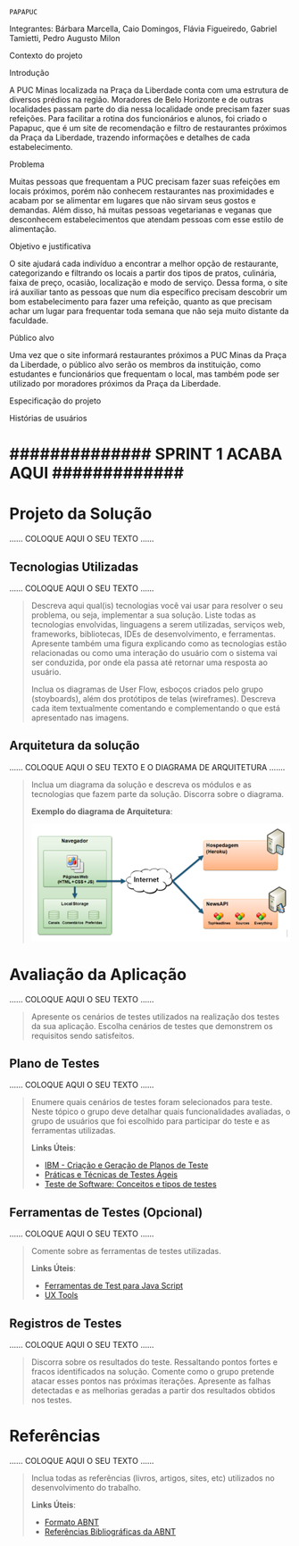     PAPAPUC

Integrantes: Bárbara Marcella, Caio Domingos, Flávia Figueiredo, Gabriel Tamietti, Pedro Augusto Milon



Contexto do projeto

Introdução

  A PUC Minas localizada na Praça da Liberdade conta com uma estrutura de diversos prédios na região. Moradores de Belo Horizonte e de outras localidades passam parte do dia nessa localidade onde precisam fazer suas refeições. Para facilitar a rotina dos funcionários e alunos, foi criado o Papapuc, que é um site de recomendação e filtro de restaurantes próximos da Praça da Liberdade, trazendo informações e detalhes de cada estabelecimento.
 
Problema

  Muitas pessoas que frequentam a PUC precisam fazer suas refeições em locais próximos, porém não conhecem restaurantes nas proximidades e acabam por se alimentar em lugares que não sirvam seus gostos e demandas. Além disso, há muitas pessoas vegetarianas e veganas que desconhecem estabelecimentos que atendam pessoas com esse estilo de alimentação.


Objetivo e justificativa
 
 O site ajudará cada indivíduo a encontrar a melhor opção de restaurante, categorizando e filtrando os locais a partir dos tipos de pratos, culinária, faixa de preço, ocasião, localização e modo de serviço. Dessa forma, o site irá auxiliar tanto as pessoas que num dia específico precisam descobrir um bom estabelecimento para fazer uma refeição, quanto as que precisam achar um lugar para frequentar toda semana que não seja muito distante da faculdade.


Público alvo
 
  Uma vez que o site informará restaurantes próximos a PUC Minas da Praça da Liberdade, o público alvo serão os membros da instituição, como estudantes e funcionários que frequentam o local, mas também pode ser utilizado por moradores próximos da Praça da Liberdade.



Especificação do projeto

Histórias de usuários


# **############## SPRINT 1 ACABA AQUI #############**


# Projeto da Solução

......  COLOQUE AQUI O SEU TEXTO ......

## Tecnologias Utilizadas

......  COLOQUE AQUI O SEU TEXTO ......

> Descreva aqui qual(is) tecnologias você vai usar para resolver o seu
> problema, ou seja, implementar a sua solução. Liste todas as
> tecnologias envolvidas, linguagens a serem utilizadas, serviços web,
> frameworks, bibliotecas, IDEs de desenvolvimento, e ferramentas.
> Apresente também uma figura explicando como as tecnologias estão
> relacionadas ou como uma interação do usuário com o sistema vai ser
> conduzida, por onde ela passa até retornar uma resposta ao usuário.
> 
> Inclua os diagramas de User Flow, esboços criados pelo grupo
> (stoyboards), além dos protótipos de telas (wireframes). Descreva cada
> item textualmente comentando e complementando o que está apresentado
> nas imagens.

## Arquitetura da solução

......  COLOQUE AQUI O SEU TEXTO E O DIAGRAMA DE ARQUITETURA .......

> Inclua um diagrama da solução e descreva os módulos e as tecnologias
> que fazem parte da solução. Discorra sobre o diagrama.
> 
> **Exemplo do diagrama de Arquitetura**:
> 
> ![Exemplo de Arquitetura](images/arquitetura-exemplo.png)


# Avaliação da Aplicação

......  COLOQUE AQUI O SEU TEXTO ......

> Apresente os cenários de testes utilizados na realização dos testes da
> sua aplicação. Escolha cenários de testes que demonstrem os requisitos
> sendo satisfeitos.

## Plano de Testes

......  COLOQUE AQUI O SEU TEXTO ......

> Enumere quais cenários de testes foram selecionados para teste. Neste
> tópico o grupo deve detalhar quais funcionalidades avaliadas, o grupo
> de usuários que foi escolhido para participar do teste e as
> ferramentas utilizadas.
> 
> **Links Úteis**:
> - [IBM - Criação e Geração de Planos de Teste](https://www.ibm.com/developerworks/br/local/rational/criacao_geracao_planos_testes_software/index.html)
> - [Práticas e Técnicas de Testes Ágeis](http://assiste.serpro.gov.br/serproagil/Apresenta/slides.pdf)
> -  [Teste de Software: Conceitos e tipos de testes](https://blog.onedaytesting.com.br/teste-de-software/)

## Ferramentas de Testes (Opcional)

......  COLOQUE AQUI O SEU TEXTO ......

> Comente sobre as ferramentas de testes utilizadas.
> 
> **Links Úteis**:
> - [Ferramentas de Test para Java Script](https://geekflare.com/javascript-unit-testing/)
> - [UX Tools](https://uxdesign.cc/ux-user-research-and-user-testing-tools-2d339d379dc7)

## Registros de Testes

......  COLOQUE AQUI O SEU TEXTO ......

> Discorra sobre os resultados do teste. Ressaltando pontos fortes e
> fracos identificados na solução. Comente como o grupo pretende atacar
> esses pontos nas próximas iterações. Apresente as falhas detectadas e
> as melhorias geradas a partir dos resultados obtidos nos testes.


# Referências

......  COLOQUE AQUI O SEU TEXTO ......

> Inclua todas as referências (livros, artigos, sites, etc) utilizados
> no desenvolvimento do trabalho.
> 
> **Links Úteis**:
> - [Formato ABNT](https://www.normastecnicas.com/abnt/trabalhos-academicos/referencias/)
> - [Referências Bibliográficas da ABNT](https://comunidade.rockcontent.com/referencia-bibliografica-abnt/)